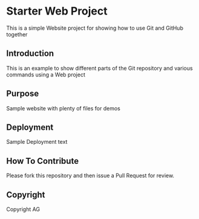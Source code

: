 # Starter Web Project

This is a simple Website project for showing how to use Git and GitHub together

## Introduction

This is an example to show different parts of the Git repository and various commands using a Web project

## Purpose

Sample website with plenty of files for demos

## Deployment

Sample Deployment text

## How To Contribute

Please fork this repository and then issue a Pull Request for review.

## Copyright

Copyright AG
